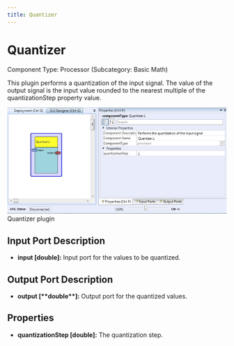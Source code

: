 ```yaml
---
title: Quantizer
---
```


# Quantizer

Component Type: Processor (Subcategory: Basic Math)

This plugin performs a quantization of the input signal. The value of the output signal is the input value rounded to the nearest multiple of the quantizationStep property value.

![Screenshot: Quantizer plugin](./img/Quantizer.jpg "Screenshot: Quantizer plugin")  
Quantizer plugin

## Input Port Description

- **input \[double\]:** Input port for the values to be quantized.

## Output Port Description

- **output \[\*\***double\***\*\]:** Output port for the quantized values.

## Properties

- **quantizationStep \[double\]:** The quantization step.
